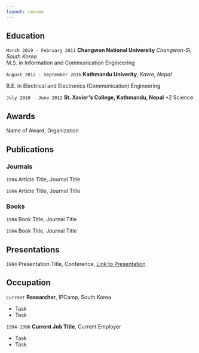 ```yaml
---
layout: resume
---
```

<!-- #Currently

#Current Position Description -->

## Education

`March 2019 - February 2011`
__Changwon National University__ _Changwon-Si, South Korea_
</br>
M.S. in Information and Communication Engineering

`August 2012 - September 2016`
__Kathmandu Univerity__, _Kavre, Nepal_

B.E. in Electrical and Electronics (Communication) Engineering

`July 2010 - June 2012`
__St. Xavier's College, Kathmandu, Nepal__
+2 Science

## Awards

 <!--` 2012 -  2016` -->
Name of Award, Organization 

## Publications

<!-- A list is also available [online](https://scholar.google.co.uk/citations?user=LTOTl0YAAAAJ) -->

### Journals

`1994`
Article Title, Journal Title

`1994`
Article Title, Journal Title

### Books

`1994`
Book Title, Journal Title

`1994`
Book Title, Journal Title


## Presentations

`1994`
Presentation Title, Conference, <a href="https://MyWebsite.tld/presentation1">Link to Presentation</a>


## Occupation

`Current`
__Researcher__, IPCamp, South Korea 

- Task
- Task

`1994-1996`
__Current Job Title__, Current Employer 

- Task
- Task



<!-- ### Footer

Last updated: May 2013 -->


